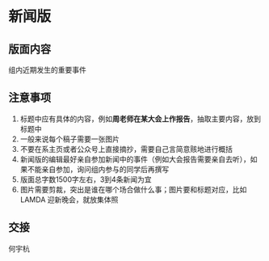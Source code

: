 # 新闻版

## 版面内容

组内近期发生的重要事件

## 注意事项

1. 标题中应有具体的内容，例如**周老师在某大会上作报告**，抽取主要内容，放到标题中
2. 一般来说每个稿子需要一张图片
3. 不要在系主页或者公众号上直接摘抄，需要自己言简意赅地进行概括
4. 新闻版的编辑最好亲自参加新闻中的事件（例如大会报告需要亲自去听），如果不能亲自参加，询问组内参与的同学后再撰写
5. 版面总字数1500字左右，3到4条新闻为宜
6. 图片需要剪裁，突出是谁在哪个场合做什么事；图片要和标题对应，比如 LAMDA 迎新晚会，就放集体照

## 交接

何宇杭

<script type="text/javascript">
window.addEventListener("load", function() {
  var click_handle = function() {
    if (this.href.substr(-5) == ".html") {
      location.href = this.href;
    } else {
      location.href = "../index.html";
    }
  };
  var as = document.querySelectorAll(".chapter a, .navigation-prev, .navigation-next");
  for (var i = 0; i < as.length; i++) {
    as[i].addEventListener("click", click_handle, true);
    as[i].title = as[i].innerText;
  }
});
</script>